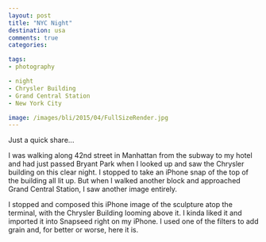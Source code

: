 ```yaml
---
layout: post
title: "NYC Night"
destination: usa
comments: true
categories:

tags:
- photography

- night
- Chrysler Building
- Grand Central Station
- New York City

image: /images/bli/2015/04/FullSizeRender.jpg
---
```


Just a quick share...

I was walking along 42nd street in Manhattan from the subway to my hotel and had just passed Bryant Park when I looked up and saw the Chrysler building on this clear night. I stopped to take an iPhone snap of the top of the building all lit up. But when I walked another block and approached Grand Central Station, I saw another image entirely.

<!--more-->

I stopped and composed this iPhone image of the sculpture atop the terminal, with the Chrysler Building looming above it. I kinda liked it and imported it into Snapseed right on my iPhone. I used one of the filters to add grain and, for better or worse, here it is. 
